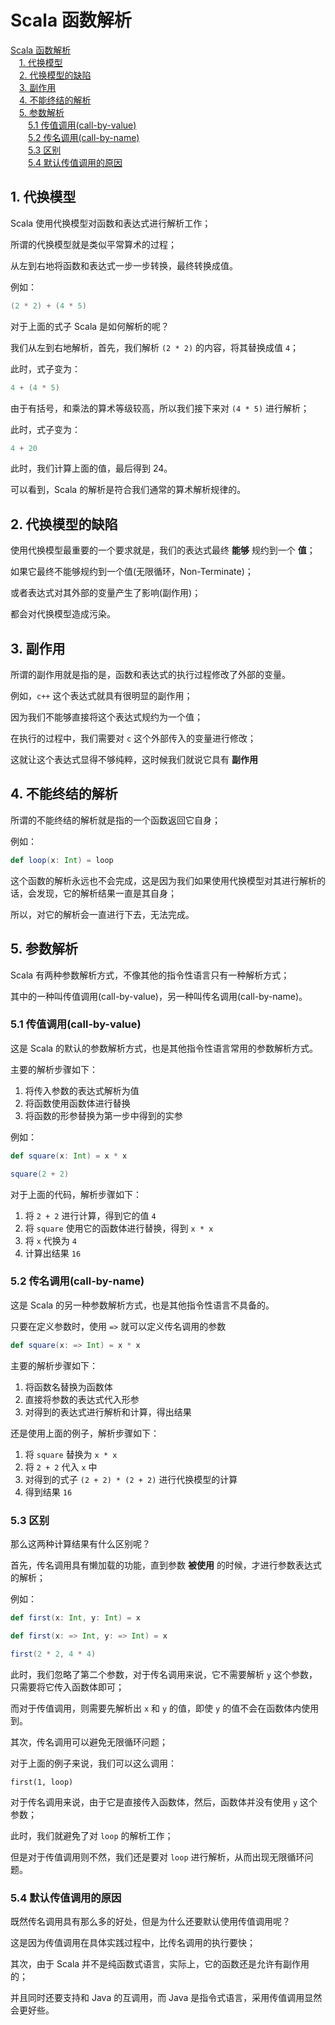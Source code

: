 # Scala 函数解析

<!-- MDTOC maxdepth:6 firsth1:1 numbering:0 flatten:0 bullets:0 updateOnSave:1 -->

[Scala 函数解析](#scala-函数解析)   
&emsp;[1. 代换模型](#1-代换模型)   
&emsp;[2. 代换模型的缺陷](#2-代换模型的缺陷)   
&emsp;[3. 副作用](#3-副作用)   
&emsp;[4. 不能终结的解析](#4-不能终结的解析)   
&emsp;[5. 参数解析](#5-参数解析)   
&emsp;&emsp;[5.1 传值调用(call-by-value)](#51-传值调用call-by-value)   
&emsp;&emsp;[5.2 传名调用(call-by-name)](#52-传名调用call-by-name)   
&emsp;&emsp;[5.3 区别](#53-区别)   
&emsp;&emsp;[5.4 默认传值调用的原因](#54-默认传值调用的原因)   

<!-- /MDTOC -->

## 1. 代换模型

Scala 使用代换模型对函数和表达式进行解析工作；

所谓的代换模型就是类似平常算术的过程；

从左到右地将函数和表达式一步一步转换，最终转换成值。

例如：

```scala
(2 * 2) + (4 * 5)
```

对于上面的式子 Scala 是如何解析的呢？

我们从左到右地解析，首先，我们解析 `(2 * 2)` 的内容，将其替换成值 `4`；

此时，式子变为：

```scala
4 + (4 * 5)
```

由于有括号，和乘法的算术等级较高，所以我们接下来对 `(4 * 5)` 进行解析；

此时，式子变为：

```scala
4 + 20
```

此时，我们计算上面的值，最后得到 24。

可以看到，Scala 的解析是符合我们通常的算术解析规律的。

## 2. 代换模型的缺陷

使用代换模型最重要的一个要求就是，我们的表达式最终 **能够** 规约到一个 **值**；

如果它最终不能够规约到一个值(无限循环，Non-Terminate)；

或者表达式对其外部的变量产生了影响(副作用)；

都会对代换模型造成污染。

## 3. 副作用
所谓的副作用就是指的是，函数和表达式的执行过程修改了外部的变量。

例如，`c++` 这个表达式就具有很明显的副作用；

因为我们不能够直接将这个表达式规约为一个值；

在执行的过程中，我们需要对 `c` 这个外部传入的变量进行修改；

这就让这个表达式显得不够纯粹，这时候我们就说它具有 **副作用**

## 4. 不能终结的解析

所谓的不能终结的解析就是指的一个函数返回它自身；

例如：

```scala
def loop(x: Int) = loop
```

这个函数的解析永远也不会完成，这是因为我们如果使用代换模型对其进行解析的话，会发现，它的解析结果一直是其自身；

所以，对它的解析会一直进行下去，无法完成。

## 5. 参数解析

Scala 有两种参数解析方式，不像其他的指令性语言只有一种解析方式；

其中的一种叫传值调用(call-by-value)，另一种叫传名调用(call-by-name)。

### 5.1 传值调用(call-by-value)

这是 Scala 的默认的参数解析方式，也是其他指令性语言常用的参数解析方式。

主要的解析步骤如下：

1. 将传入参数的表达式解析为值
2. 将函数使用函数体进行替换
3. 将函数的形参替换为第一步中得到的实参

例如：

```scala
def square(x: Int) = x * x

square(2 + 2)
```

对于上面的代码，解析步骤如下：

1. 将 `2 + 2` 进行计算，得到它的值 `4`
2. 将 `square` 使用它的函数体进行替换，得到 `x * x`
3. 将 `x` 代换为 `4`
4. 计算出结果 `16`

### 5.2 传名调用(call-by-name)

这是 Scala 的另一种参数解析方式，也是其他指令性语言不具备的。

只要在定义参数时，使用 `=>` 就可以定义传名调用的参数

```scala
def square(x: => Int) = x * x
```

主要的解析步骤如下：

1. 将函数名替换为函数体
2. 直接将参数的表达式代入形参
3. 对得到的表达式进行解析和计算，得出结果

还是使用上面的例子，解析步骤如下：

1. 将 `square`  替换为 `x * x`
2. 将 `2 + 2` 代入 `x`  中
3. 对得到的式子 `(2 + 2) * (2 + 2)` 进行代换模型的计算
4. 得到结果 `16`

### 5.3 区别

那么这两种计算结果有什么区别呢？

首先，传名调用具有懒加载的功能，直到参数 **被使用** 的时候，才进行参数表达式的解析；

例如：

```scala
def first(x: Int, y: Int) = x

def first(x: => Int, y: => Int) = x

first(2 * 2, 4 * 4)
```

此时，我们忽略了第二个参数，对于传名调用来说，它不需要解析 `y` 这个参数，只需要将它传入函数体即可；

而对于传值调用，则需要先解析出 `x`  和 `y` 的值，即使 `y` 的值不会在函数体内使用到。

其次，传名调用可以避免无限循环问题；

对于上面的例子来说，我们可以这么调用：

```
first(1, loop)
```

对于传名调用来说，由于它是直接传入函数体，然后，函数体并没有使用 `y` 这个参数；

此时，我们就避免了对 `loop` 的解析工作；

但是对于传值调用则不然，我们还是要对 `loop` 进行解析，从而出现无限循环问题。

### 5.4 默认传值调用的原因

既然传名调用具有那么多的好处，但是为什么还要默认使用传值调用呢？

这是因为传值调用在具体实践过程中，比传名调用的执行要快；

其次，由于 Scala 并不是纯函数式语言，实际上，它的函数还是允许有副作用的；

并且同时还要支持和 Java 的互调用，而 Java 是指令式语言，采用传值调用显然会更好些。
